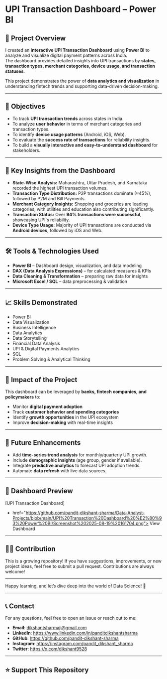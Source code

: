 #  UPI Transaction Dashboard – Power BI

## 📌 Project Overview
I created an **interactive UPI Transaction Dashboard** using **Power BI** to analyze and visualize digital payment patterns across India.  
The dashboard provides detailed insights into UPI transactions by **states, transaction types, merchant categories, device usage, and transaction statuses**.  

This project demonstrates the power of **data analytics and visualization** in understanding fintech trends and supporting data-driven decision-making.

---

## 🎯 Objectives
- To track **UPI transaction trends** across states in India.  
- To analyze **user behavior** in terms of merchant categories and transaction types.  
- To identify **device usage patterns** (Android, iOS, Web).  
- To evaluate the **success rate of transactions** for reliability insights.  
- To build a **visually interactive and easy-to-understand dashboard** for stakeholders.  

---

## 🔑 Key Insights from the Dashboard
- **State-Wise Analysis:** Maharashtra, Uttar Pradesh, and Karnataka recorded the highest UPI transaction volumes.  
- **Transaction Type Distribution:** P2P transactions dominate (≈45%), followed by P2M and Bill Payments.  
- **Merchant Category Insights:** Shopping and groceries are leading categories, with utilities and education also contributing significantly.  
- **Transaction Status:** Over **94% transactions were successful**, showcasing UPI's reliability.  
- **Device Type Usage:** Majority of UPI transactions are conducted via **Android devices**, followed by iOS and Web.  

---

## 🛠 Tools & Technologies Used
- **Power BI** – Dashboard design, visualization, and data modeling  
- **DAX (Data Analysis Expressions)** – for calculated measures & KPIs  
- **Data Cleaning & Transformation** – preparing raw data for insights  
- **Microsoft Excel / SQL** – data preprocessing & validation  

---

## 📈 Skills Demonstrated
- Power BI  
- Data Visualization  
- Business Intelligence  
- Data Analytics  
- Data Storytelling  
- Financial Data Analysis  
- UPI & Digital Payments Analytics  
- SQL  
- Problem Solving & Analytical Thinking  

---

## 🚀 Impact of the Project
This dashboard can be leveraged by **banks, fintech companies, and policymakers** to:  
- Monitor **digital payment adoption**  
- Track **customer behavior and spending categories**  
- Identify **growth opportunities** in the UPI ecosystem  
- Improve **decision-making** with real-time insights  

---

## 📂 Future Enhancements
- Add **time-series trend analysis** for monthly/quarterly UPI growth.  
- Include **demographic insights** (age group, gender if available).  
- Integrate **predictive analytics** to forecast UPI adoption trends.  
- Automate **data refresh** with live data sources.  

---

## 📸 Dashboard Preview
[UPI Transaction Dashboard]
- <a> href="https://github.com/pandit-dikshant-sharma/Data-Analyst-Projects/blob/main/UPI%20Transaction%20Dashboard%20%E2%80%93%20Power%20BI/Screenshot%202025-08-19%20161704.png"> View Dashboard</a>

---

## 👩‍💻 Contribution

This is a growing repository! If you have suggestions, improvements, or new project ideas, feel free to submit a pull request. Contributions are always welcome!

---

Happy learning, and let’s dive deep into the world of Data Science! 🎉

---

## 📞 Contact

For any questions, feel free to open an issue or reach out to me:

- **Email**: dikshantsharmaji@gmail.com
- **LinkedIn**: https://www.linkedin.com/in/panditdikshantsharma
- **GitHub**: https://github.com/pandit-dikshant-sharma
- **Instagram**: https://instagram.com/pandit_dikshant_sharma
- **Twitter**: https://x.com/dikshant9528


---

## ⭐ Support This Repository
